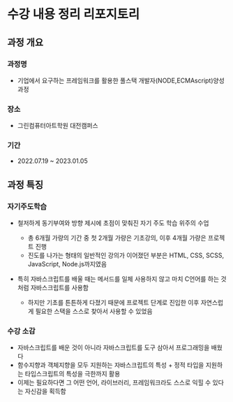 # 수강 내용 정리 리포지토리
## 과정 개요
### 과정명
- 기업에서 요구하는 프레임워크를 활용한 풀스택 개발자(NODE,ECMAscript)양성과정
### 장소
- 그린컴퓨터아트학원 대전캠퍼스
### 기간
- 2022.07.19 ~ 2023.01.05

## 과정 특징
### 자기주도학습 
- 철저하게 동기부여와 방향 제시에 초점이 맞춰진 자기 주도 학습 위주의 수업
  - 총 6개월 가량의 기간 중 첫 2개월 가량은 기초강의, 이후 4개월 가량은 프로젝트 진행
  - 진도를 나가는 형태의 일반적인 강의가 이어졌던 부분은 HTML, CSS, SCSS, JavaScript, Node.js까지였음

- 특히 자바스크립트를 배울 때는 메서드를 일체 사용하지 않고 마치 C언어를 하는 것처럼 자바스크립트를 사용함
  - 하지만 기초를 튼튼하게 다졌기 때문에 프로젝트 단계로 진입한 이후 자연스럽게 필요한 스택을 스스로 찾아서 사용할 수 있었음

### 수강 소감
- 자바스크립트를 배운 것이 아니라 자바스크립트를 도구 삼아서 프로그래밍을 배웠다
- 함수지향과 객체지향을 모두 지원하는 자바스크립트의 특성 + 정적 타입을 지원하는 타입스크립트의 특성을 극한까지 활용
- 이제는 필요하다면 그 어떤 언어, 라이브러리, 프레임워크라도 스스로 익힐 수 있다는 자신감을 획득함
